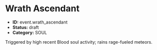 # Wrath Ascendant

- **ID:** event.wrath_ascendant
- **Status:** draft
- **Category:** SOUL

Triggered by high recent Blood soul activity; rains rage-fueled meteors.
